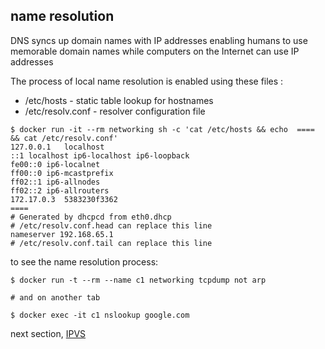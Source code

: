 name resolution
---

DNS syncs up domain names with IP addresses enabling humans to use memorable domain names while computers on the Internet can use IP addresses

The process of local name resolution is enabled using these files : 
* /etc/hosts - static table lookup for hostnames
* /etc/resolv.conf - resolver configuration file

~~~
$ docker run -it --rm networking sh -c 'cat /etc/hosts && echo  ==== && cat /etc/resolv.conf'
127.0.0.1	localhost
::1	localhost ip6-localhost ip6-loopback
fe00::0	ip6-localnet
ff00::0	ip6-mcastprefix
ff02::1	ip6-allnodes
ff02::2	ip6-allrouters
172.17.0.3	5383230f3362
====
# Generated by dhcpcd from eth0.dhcp
# /etc/resolv.conf.head can replace this line
nameserver 192.168.65.1
# /etc/resolv.conf.tail can replace this line
~~~

to see the name resolution process: 

~~~
$ docker run -t --rm --name c1 networking tcpdump not arp

# and on another tab

$ docker exec -it c1 nslookup google.com

~~~

next section, [IPVS](../07-ipvs/README.md)